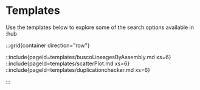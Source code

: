 <!--
Content to display at /search/templates
-->

# Templates

Use the templates below to explore some of the search options available in :hub

:::grid{container direction="row"}

::include{pageId=templates/buscoLineagesByAssembly.md xs=6}
::include{pageId=templates/scatterPlot.md xs=6}
::include{pageId=templates/duplicationchecker.md xs=6}

:::
